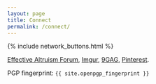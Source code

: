 ```yaml
---
layout: page
title: Connect
permalink: /connect/
---
```


{% include network_buttons.html %}

[Effective Altruism Forum](http://effective-altruism.com/user/PedroIvanLopez/),
[Imgur](https://imgur.com/user/dreilopz),
[9GAG](http://9gag.com/u/dreilopz),
[Pinterest](https://www.pinterest.com/dreilopz/).

PGP fingerprint: `{{ site.openpgp_fingerprint }}`

<!---
{% include network_profiles/text/connect.html %}
-->
